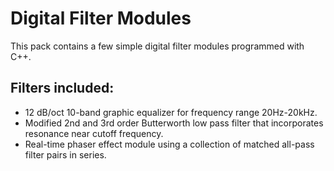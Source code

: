 # Digital Filter Modules

This pack contains a few simple digital filter modules programmed with C++.

## Filters included:
- 12 dB/oct 10-band graphic equalizer for frequency range 20Hz-20kHz.
- Modified 2nd and 3rd order Butterworth low pass filter that incorporates resonance near cutoff frequency.
- Real-time phaser effect module using a collection of matched all-pass filter pairs in series.
